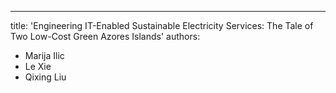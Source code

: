 ---
title: 'Engineering IT-Enabled Sustainable Electricity Services: The Tale of Two Low-Cost Green Azores Islands'
authors:
  - Marija Ilic
  - Le Xie
  - Qixing Liu

